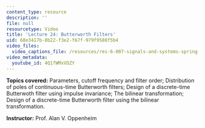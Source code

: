 ```yaml
---
content_type: resource
description: ''
file: null
resourcetype: Video
title: 'Lecture 24: Butterworth Filters'
uid: 68e3417b-8b22-f3e2-f67f-979f9588f5b4
video_files:
  video_captions_file: /resources/res-6-007-signals-and-systems-spring-2011/video-lectures/lecture-24-butterworth-filters/4Q1fWMxVDZY.vtt
video_metadata:
  youtube_id: 4Q1fWMxVDZY
---
```


**Topics covered:** Parameters, cutoff frequency and filter order; Distribution of poles of continuous-time Butterworth filters; Design of a discrete-time Butterwoth filter using impulse invariance; The bilinear transformation; Design of a discrete-time Butterworth filter using the bilinear transformation.

**Instructor:** Prof. Alan V. Oppenheim